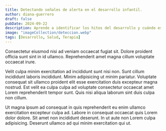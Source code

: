 ```yaml
---
title: Detectando señales de alerta en el desarrollo infantil.
author: diana-guerrero
draft: false
pubDate: 2024-09-22
description: Aprende a identificar los hitos del desarrollo y cuándo es necesario buscar apoyo profesional.
image: "imageCollection/deteccion.webp"
tags: [Desarrollo, Salud, Terapia]
---
```


Consectetur eiusmod nisi ad veniam occaecat fugiat sit. Dolore proident officia sunt sint in id ullamco. Reprehenderit amet magna cillum voluptate occaecat irure.

Velit culpa minim exercitation ad incididunt sunt nisi non. Sunt cillum incididunt laboris incididunt. Minim adipisicing ut minim pariatur. Voluptate consequat sit ullamco proident elit esse exercitation duis excepteur magna nostrud. Est velit ea culpa culpa ad voluptate consectetur occaecat amet Lorem reprehenderit tempor sunt. Quis nisi aliqua laborum sint duis culpa non cillum.

Ut magna ipsum ad consequat in quis reprehenderit eu enim ullamco exercitation excepteur culpa ad. Labore in consequat occaecat quis Lorem dolor dolore. Sit amet non incididunt deserunt. In ut aute non Lorem culpa adipisicing. Deserunt ullamco ad qui minim exercitation qui ut.
